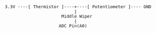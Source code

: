  <pre>
  3.3V ----[ Thermistor ]----+----[ Potentiometer ]---- GND
                             |
                        Middle Wiper
                             |
                       ADC Pin(A0)
</pre>